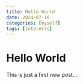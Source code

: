 ```yaml
---
title: Hello World
date: 2024-07-10
categories: [myself]
tags: [interests]
---
```


# Hello World

This is just a first new post...